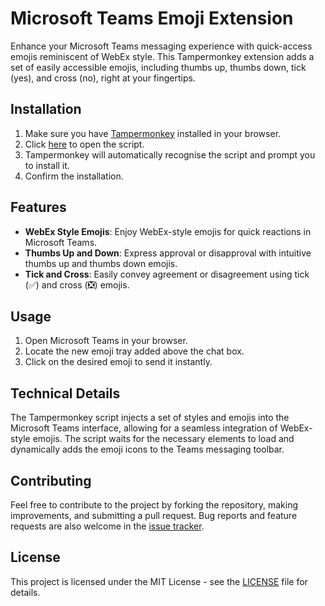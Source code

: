 # Microsoft Teams Emoji Extension

Enhance your Microsoft Teams messaging experience with quick-access emojis reminiscent of WebEx style. This Tampermonkey extension adds a set of easily accessible emojis, including thumbs up, thumbs down, tick (yes), and cross (no), right at your fingertips.

## Installation

1. Make sure you have [Tampermonkey](https://www.tampermonkey.net/) installed in your browser.
2. Click [here](https://github.com/m4gni/teams/raw/main/teams.user.js) to open the script.
3. Tampermonkey will automatically recognise the script and prompt you to install it.
4. Confirm the installation.

## Features

- **WebEx Style Emojis**: Enjoy WebEx-style emojis for quick reactions in Microsoft Teams.
- **Thumbs Up and Down**: Express approval or disapproval with intuitive thumbs up and thumbs down emojis.
- **Tick and Cross**: Easily convey agreement or disagreement using tick (✅) and cross (❎) emojis.

## Usage

1. Open Microsoft Teams in your browser.
2. Locate the new emoji tray added above the chat box.
3. Click on the desired emoji to send it instantly.

## Technical Details

The Tampermonkey script injects a set of styles and emojis into the Microsoft Teams interface, allowing for a seamless integration of WebEx-style emojis. The script waits for the necessary elements to load and dynamically adds the emoji icons to the Teams messaging toolbar.

## Contributing

Feel free to contribute to the project by forking the repository, making improvements, and submitting a pull request. Bug reports and feature requests are also welcome in the [issue tracker](https://github.com/example/microsoft-teams-emoji-extension/issues).

## License

This project is licensed under the MIT License - see the [LICENSE](https://github.com/m4gni/teams/blob/main/LICENSE) file for details.

